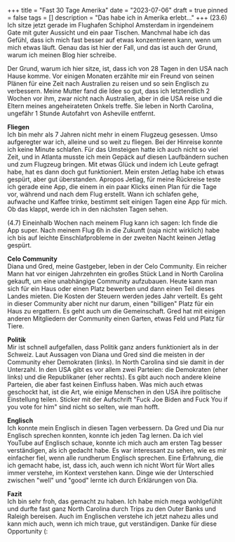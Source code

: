+++
title = "Fast 30 Tage Amerika"
date = "2023-07-06"
draft = true
pinned = false
tags = []
description = "Das habe ich in Amerika erlebt..."
+++
(23.6) Ich sitze jetzt gerade im Flughafen Schiphol Amsterdam in irgendeinem Gate mit guter Aussicht und ein paar Tischen. Manchmal habe ich das Gefühl, dass ich mich fast besser auf etwas konzentrieren kann, wenn um mich etwas läuft. Genau das ist hier der Fall, und das ist auch der Grund, warum ich meinen Blog hier schreibe.

Der Grund, warum ich hier sitze, ist, dass ich von 28 Tagen in den USA nach Hause komme. Vor einigen Monaten erzählte mir ein Freund von seinen Plänen für eine Zeit nach Australien zu reisen und so sein Englisch zu verbessern. Meine Mutter fand die Idee so gut, dass ich letztendlich 2 Wochen vor ihm, zwar nicht nach Australien, aber in die USA reise und die Eltern meines angeheirateten Onkels treffe. Sie leben in North Carolina, ungefähr 1 Stunde Autofahrt von Asheville entfernt.

**Fliegen**\
Ich bin mehr als 7 Jahren nicht mehr in einem Flugzeug gesessen. Umso aufgeregter war ich, alleine und so weit zu fliegen. Bei der Hinreise konnte ich keine Minute schlafen. Für das Umsteigen hatte ich auch nicht so viel Zeit, und in Atlanta musste ich mein Gepäck auf diesen Laufbändern suchen und zum Flugzeug bringen. Mit etwas Glück und indem ich Leute gefragt habe, hat es dann doch gut funktioniert. Mein ersten Jetlag habe ich etwas gespürt, aber gut überstanden. Apropos Jetlag, für meine Rückreise teste ich gerade eine App, die einem in ein paar Klicks einen Plan für die Tage vor, während und nach dem Flug erstellt. Wann ich schlafen gehe, aufwache und Kaffee trinke, bestimmt seit einigen Tagen eine App für mich. Ob das klappt, werde ich in den nächsten Tagen sehen.

(4.7) Eineinhalb Wochen nach meinem Flug kann ich sagen: Ich finde die App super. Nach meinem Flug 6h in die Zukunft (naja nicht wirklich) habe ich bis auf leichte Einschlafprobleme in der zweiten Nacht keinen Jetlag gespürt.

**Celo Community**\
Diana und Gred, meine Gastgeber, leben in der Celo Community. Ein reicher Mann hat vor einigen Jahrzehnten ein großes Stück Land in North Carolina gekauft, um eine unabhängige Community aufzubauen. Heute kann man sich für ein Haus oder einen Platz bewerben und dann einen Teil dieses Landes mieten. Die Kosten der Steuern werden jedes Jahr verteilt. Es geht in dieser Community aber nicht nur darum, einen "billigen" Platz für ein Haus zu ergattern. Es geht auch um die Gemeinschaft. Gred hat mit einigen anderen Mitgliedern der Community einen Garten, etwas Feld und Platz für Tiere.

**Politik**\
Mir ist schnell aufgefallen, dass Politik ganz anders funktioniert als in der Schweiz. Laut Aussagen von Diana und Gred sind die meisten in der Community eher Demokraten (links). In North Carolina sind sie damit in der Unterzahl. In den USA gibt es vor allem zwei Parteien: die Demokraten (eher links) und die Republikaner (eher rechts). Es gibt auch noch andere kleine Parteien, die aber fast keinen Einfluss haben. Was mich auch etwas geschockt hat, ist die Art, wie einige Menschen in den USA ihre politische Einstellung teilen. Sticker mit der Aufschrift "Fuck Joe Biden and Fuck You if you vote for him" sind nicht so selten, wie man hofft. 

**Englisch**\
Ich konnte mein Englisch in diesen Tagen verbessern. Da Gred und Dia nur Englisch sprechen konnten, konnte ich jeden Tag lernen. Da ich viel YouTube auf Englisch schaue, konnte ich mich auch am ersten Tag besser verständigen, als ich gedacht habe. Es war interessant zu sehen, wie es mir einfacher fiel, wenn alle rundherum Englisch sprechen. Eine Erfahrung, die ich gemacht habe, ist, dass ich, auch wenn ich nicht Wort für Wort alles immer verstehe, im Kontext verstehen kann. Dinge wie der Unterschied zwischen "well" und "good" lernte ich durch Erklärungen von Dia.

**Fazit**\
Ich bin sehr froh, das gemacht zu haben. Ich habe mich mega wohlgefühlt und durfte fast ganz North Carolina durch Trips zu den Outer Banks und Raleigh bereisen. Auch im Englischen verstehe ich jetzt nahezu alles und kann mich auch, wenn ich mich traue, gut verständigen. Danke für diese Opportunity (: